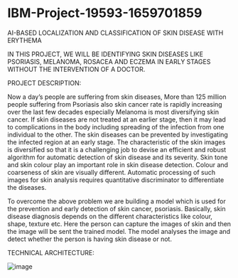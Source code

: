 # IBM-Project-19593-1659701859
AI-BASED LOCALIZATION AND CLASSIFICATION OF SKIN DISEASE WITH ERYTHEMA

IN THIS PROJECT, WE WILL BE IDENTIFYING SKIN DISEASES LIKE PSORIASIS, MELANOMA, ROSACEA AND ECZEMA IN EARLY STAGES WITHOUT THE INTERVENTION OF A DOCTOR.

PROJECT DESCRIPTION:

Now a day’s people are suffering from skin diseases, More than 125 million people suffering from Psoriasis also skin cancer rate is rapidly increasing over the last few decades especially Melanoma is most diversifying skin cancer. If skin diseases are not treated at an earlier stage, then it may lead to complications in the body including spreading of the infection from one individual to the other. The skin diseases can be prevented by investigating the infected region at an early stage. The characteristic of the skin images is diversified so that it is a challenging job to devise an efficient and robust algorithm for automatic detection of skin disease and its severity. Skin tone and skin colour play an important role in skin disease detection. Colour and coarseness of skin are visually different. Automatic processing of such images for skin analysis requires quantitative discriminator to differentiate the diseases.

To overcome the above problem we are building a model which is used for the prevention and early detection of skin cancer, psoriasis. Basically, skin disease diagnosis depends on the different characteristics like colour, shape, texture etc. Here the person can capture the images of skin and then the image will be sent the trained model. The model analyses the image and detect whether the person is having skin disease or not.
 
 TECHNICAL ARCHITECTURE:
 
 ![image](https://user-images.githubusercontent.com/113629912/201477901-377e8f8d-5937-4084-9ae4-8a601c0e0dfc.png)
